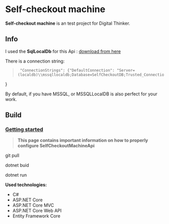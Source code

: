 # Self-checkout machine 
**Self-checkout machine** is an test project for Digital Thinker.

## Info
I used the **SqlLocalDb** for this Api : [download from here](https://download.microsoft.com/download/7/c/1/7c14e92e-bdcb-4f89-b7cf-93543e7112d1/SqlLocalDB.msi)

There is a connection string:
>      "ConnectionStrings": {"DefaultConnection": "Server=(localdb)\\mssqllocaldb;Database=SelfCheckoutDB;Trusted_Connection=True;MultipleActiveResultSets=true"
  }


By default, if you have MSSQL, or MSSQLLocalDB is also perfect for your work. 

## Build

### [Getting started](https://github.com/banksystembg/BankSystem/wiki/Getting-started)
>**This page contains important information on how to properly configure SelfCheckoutMachineApi**

git pull

dotnet buid

dotnet run




**Used technologies:**
* C#
* ASP.NET Core
* ASP.NET Core MVC
* ASP.NET Core Web API
* Entity Framework Core

